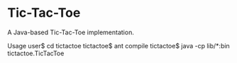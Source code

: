 # Tic-Tac-Toe

A Java-based Tic-Tac-Toe implementation.

Usage
    user$ cd tictactoe
    tictactoe$ ant compile
    tictactoe$ java -cp lib/*:bin tictactoe.TicTacToe